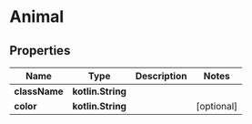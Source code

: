 
# Animal

## Properties
Name | Type | Description | Notes
------------ | ------------- | ------------- | -------------
**className** | **kotlin.String** |  | 
**color** | **kotlin.String** |  |  [optional]



